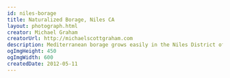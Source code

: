 ```yaml
---
id: niles-borage
title: Naturalized Borage, Niles CA
layout: photograph.html
creator: Michael Graham
creatorUrl: http://michaelscottgraham.com
description: Mediterranean borage grows easily in the Niles District of Fremont.
ogImgHeight: 450
ogImgWidth: 600
createdDate: 2012-05-11
---
```

